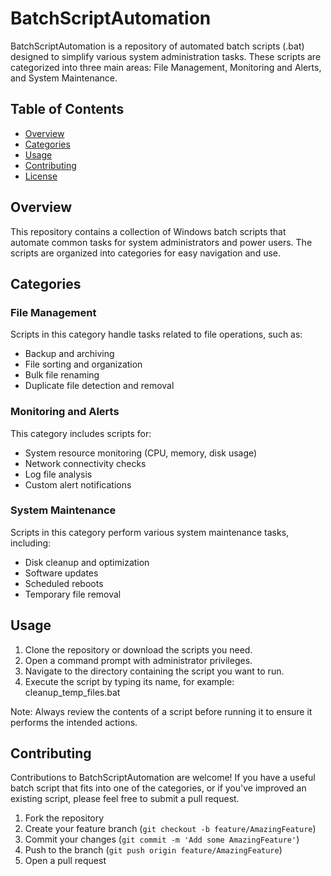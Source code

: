# BatchScriptAutomation

BatchScriptAutomation is a repository of automated batch scripts (.bat) designed to simplify various system administration tasks. These scripts are categorized into three main areas: File Management, Monitoring and Alerts, and System Maintenance.

## Table of Contents

- [Overview](#overview)
- [Categories](#categories)
- [Usage](#usage)
- [Contributing](#contributing)
- [License](#license)

## Overview

This repository contains a collection of Windows batch scripts that automate common tasks for system administrators and power users. The scripts are organized into categories for easy navigation and use.

## Categories

### File Management

Scripts in this category handle tasks related to file operations, such as:
- Backup and archiving
- File sorting and organization
- Bulk file renaming
- Duplicate file detection and removal

### Monitoring and Alerts

This category includes scripts for:
- System resource monitoring (CPU, memory, disk usage)
- Network connectivity checks
- Log file analysis
- Custom alert notifications

### System Maintenance

Scripts in this category perform various system maintenance tasks, including:
- Disk cleanup and optimization
- Software updates
- Scheduled reboots
- Temporary file removal

## Usage

1. Clone the repository or download the scripts you need.
2. Open a command prompt with administrator privileges.
3. Navigate to the directory containing the script you want to run.
4. Execute the script by typing its name, for example: cleanup_temp_files.bat


Note: Always review the contents of a script before running it to ensure it performs the intended actions.

## Contributing

Contributions to BatchScriptAutomation are welcome! If you have a useful batch script that fits into one of the categories, or if you've improved an existing script, please feel free to submit a pull request.

1. Fork the repository
2. Create your feature branch (`git checkout -b feature/AmazingFeature`)
3. Commit your changes (`git commit -m 'Add some AmazingFeature'`)
4. Push to the branch (`git push origin feature/AmazingFeature`)
5. Open a pull request

